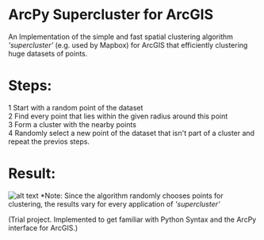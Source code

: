 # ArcPy Supercluster for ArcGIS
An Implementation of the simple and fast spatial clustering algorithm *'supercluster'* (e.g. used by Mapbox) for ArcGIS that efficiently  clustering huge datasets of points.

# Steps:<br/>
1 Start with a random point of the dataset<br/>
2 Find every point that lies within the given radius around this point<br/>
3 Form a cluster with the nearby points<br/>
4 Randomly select a new point of the dataset that isn't part of a cluster and repeat the previos steps.

# Result:<br/>
![alt text](https://github.com/OliverHennhoefer/ArcPy_Supercluster/blob/master/supercluster_result.PNG)
*Note: Since the algorithm randomly chooses points for clustering, the results vary for every application of *'supercluster'*

(Trial project. Implemented to get familiar with Python Syntax and the ArcPy interface for ArcGIS.)
